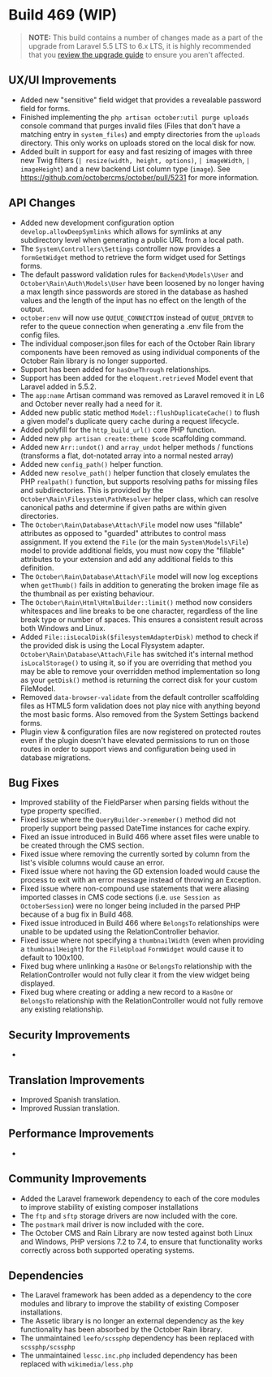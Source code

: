 # Build 469 (WIP)

>**NOTE:** This build contains a number of changes made as a part of the upgrade from Laravel 5.5 LTS to 6.x LTS, it is highly recommended that you [review the upgrade guide](https://github.com/octoberrain/meta/blob/master/l6-upgrade-notes.md) to ensure you aren't affected.

## UX/UI Improvements
- Added new "sensitive" field widget that provides a revealable password field for forms.
- Finished implementing the `php artisan october:util purge uploads` console command that purges invalid files (Files that don't have a matching entry in `system_files`) and empty directories from the `uploads` directory. This only works on uploads stored on the local disk for now.
- Added built in support for easy and fast resizing of images with three new Twig filters (`| resize(width, height, options)`, `| imageWidth`, `| imageHeight`) and a new backend List column type (`image`). See https://github.com/octobercms/october/pull/5231 for more information.

## API Changes
- Added new development configuration option `develop.allowDeepSymlinks` which allows for symlinks at any subdirectory level when generating a public URL from a local path.
- The `System\Controllers\Settings` controller now provides a `formGetWidget` method to retrieve the form widget used for Settings forms.
- The default password validation rules for `Backend\Models\User` and `October\Rain\Auth\Models\User` have been loosened by no longer having a max length since passwords are stored in the database as hashed values and the length of the input has no effect on the length of the output.
- `october:env` will now use `QUEUE_CONNECTION` instead of `QUEUE_DRIVER` to refer to the queue connection when generating a .env file from the config files.
- The individual composer.json files for each of the October Rain library components have been removed as using individual components of the October Rain library is no longer supported.
- Support has been added for `hasOneThrough` relationships.
- Support has been added for the `eloquent.retrieved` Model event that Laravel added in 5.5.2.
- The `app:name` Artisan command was removed as Laravel removed it in L6 and October never really had a need for it.
- Added new public static method `Model::flushDuplicateCache()` to flush a given model's duplicate query cache during a request lifecycle.
- Added polyfill for the `http_build_url()` core PHP function.
- Added new `php artisan create:theme $code` scaffolding command.
- Added new `Arr::undot()` and `array_undot` helper methods / functions (transforms a flat, dot-notated array into a normal nested array)
- Added new `config_path()` helper function.
- Added new `resolve_path()` helper function that closely emulates the PHP `realpath()` function, but supports resolving paths for missing files and subdirectories. This is provided by the `October\Rain\Filesystem\PathResolver` helper class, which can resolve canonical paths and determine if given paths are within given directories.
- The `October\Rain\Database\Attach\File` model now uses "fillable" attributes as opposed to "guarded" attributes to control mass assignment. If you extend the `File` (or the main `System\Models\File`) model to provide additional fields, you must now copy the "fillable" attributes to your extension and add any additional fields to this definition.
- The `October\Rain\Database\Attach\File` model will now log exceptions when `getThumb()` fails in addition to generating the broken image file as the thumbnail as per existing behaviour.
- The `October\Rain\Html\HtmlBuilder::limit()` method now considers whitespaces and line breaks to be one character, regardless of the line break type or number of spaces. This ensures a consistent result across both Windows and Linux.
- Added `File::isLocalDisk($filesystemAdapterDisk)` method to check if the provided disk is using the Local Flysystem adapter. `October\Rain\Database\Attach\File` has switched it's internal method `isLocalStorage()` to using it, so if you are overriding that method you may be able to remove your overridden method implementation so long as your `getDisk()` method is returning the correct disk for your custom FileModel.
- Removed `data-browser-validate` from the default controller scaffolding files as HTML5 form validation does not play nice with anything beyond the most basic forms. Also removed from the System Settings backend forms.
- Plugin view & configuration files are now registered on protected routes even if the plugin doesn't have elevated permissions to run on those routes in order to support views and configuration being used in database migrations.

## Bug Fixes
- Improved stability of the FieldParser when parsing fields without the type property specified.
- Fixed issue where the `QueryBuilder->remember()` method did not properly support being passed DateTime instances for cache expiry.
- Fixed an issue introduced in Build 466 where asset files were unable to be created through the CMS section.
- Fixed issue where removing the currently sorted by column from the list's visible columns would cause an error.
- Fixed issue where not having the GD extension loaded would cause the process to exit with an error message instead of throwing an Exception.
- Fixed issue where non-compound use statements that were aliasing imported classes in CMS code sections (i.e. `use Session as OctoberSession`) were no longer being included in the parsed PHP because of a bug fix in Build 468.
- Fixed issue introduced in Build 466 where `BelongsTo` relationships were unable to be updated using the RelationController behavior.
- Fixed issue where not specifying a `thumbnailWidth` (even when providing a `thumbnailHeight`) for the `FileUpload` `FormWidget` would cause it to default to 100x100.
- Fixed bug where unlinking a `HasOne` or `BelongsTo` relationship with the RelationController would not fully clear it from the view widget being displayed.
- Fixed bug where creating or adding a new record to a `HasOne` or `BelongsTo` relationship with the RelationController would not fully remove any existing relationship.

## Security Improvements
-

## Translation Improvements
- Improved Spanish translation.
- Improved Russian translation.

## Performance Improvements
-

## Community Improvements
- Added the Laravel framework dependency to each of the core modules to improve stability of existing composer installations
- The `ftp` and `sftp` storage drivers are now included with the core.
- The `postmark` mail driver is now included with the core.
- The October CMS and Rain Library are now tested against both Linux and Windows, PHP versions 7.2 to 7.4, to ensure that functionality works correctly across both supported operating systems.

## Dependencies
- The Laravel framework has been added as a dependency to the core modules and library to improve the stability of existing Composer installations.
- The Assetic library is no longer an external dependency as the key functionality has been absorbed by the October Rain library.
- The unmaintained `leefo/scssphp` dependency has been replaced with `scssphp/scssphp`
- The unmaintained `lessc.inc.php` included dependency has been replaced with `wikimedia/less.php`
